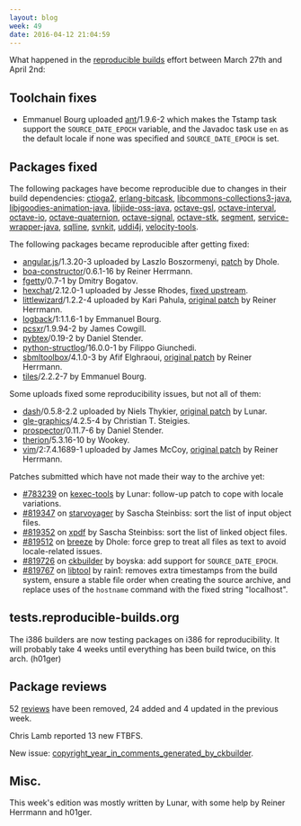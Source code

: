 ```yaml
---
layout: blog
week: 49
date: 2016-04-12 21:04:59
---
```


What happened in the [reproducible
builds](https://wiki.debian.org/ReproducibleBuilds) effort between March 27th and April 2nd:

Toolchain fixes
---------------

 * Emmanuel Bourg uploaded [ant](https://tracker.debian.org/ant)/1.9.6-2 which makes the Tstamp task support the `SOURCE_DATE_EPOCH` variable, and the Javadoc task use `en` as the default locale if none was specified and `SOURCE_DATE_EPOCH` is set.

Packages fixed
--------------

The following packages have become reproducible due to changes in their
build dependencies:
[ctioga2](https://tracker.debian.org/ctioga2),
[erlang-bitcask](https://tracker.debian.org/erlang-bitcask),
[libcommons-collections3-java](https://tracker.debian.org/libcommons-collections3-java),
[libjgoodies-animation-java](https://tracker.debian.org/libjgoodies-animation-java),
[libjide-oss-java](https://tracker.debian.org/libjide-oss-java),
[octave-gsl](https://tracker.debian.org/octave-gsl),
[octave-interval](https://tracker.debian.org/octave-interval),
[octave-io](https://tracker.debian.org/octave-io),
[octave-quaternion](https://tracker.debian.org/octave-quaternion),
[octave-signal](https://tracker.debian.org/octave-signal),
[octave-stk](https://tracker.debian.org/octave-stk),
[segment](https://tracker.debian.org/segment),
[service-wrapper-java](https://tracker.debian.org/service-wrapper-java),
[sqlline](https://tracker.debian.org/sqlline),
[svnkit](https://tracker.debian.org/svnkit),
[uddi4j](https://tracker.debian.org/uddi4j),
[velocity-tools](https://tracker.debian.org/velocity-tools).

The following packages became reproducible after getting fixed:

 * [angular.js](https://tracker.debian.org/angular.js)/1.3.20-3 uploaded by Laszlo Boszormenyi, [patch](https://bugs.debian.org/819325) by Dhole.
 * [boa-constructor](https://tracker.debian.org/boa-constructor)/0.6.1-16 by Reiner Herrmann.
 * [fgetty](https://tracker.debian.org/fgetty)/0.7-1 by Dmitry Bogatov.
 * [hexchat](https://tracker.debian.org/hexchat)/2.12.0-1 uploaded by Jesse Rhodes, [fixed upstream](https://github.com/hexchat/hexchat/commit/0a8248578fc9188adf4c983729e4cd775c4d52bd).
 * [littlewizard](https://tracker.debian.org/littlewizard)/1.2.2-4 uploaded by Kari Pahula, [original patch](https://bugs.debian.org/818686) by Reiner Herrmann.
 * [logback](https://tracker.debian.org/logback)/1:1.1.6-1 by Emmanuel Bourg.
 * [pcsxr](https://tracker.debian.org/pcsxr)/1.9.94-2 by James Cowgill.
 * [pybtex](https://tracker.debian.org/pybtex)/0.19-2 by Daniel Stender.
 * [python-structlog](https://tracker.debian.org/python-structlog)/16.0.0-1 by Filippo Giunchedi.
 * [sbmltoolbox](https://tracker.debian.org/sbmltoolbox)/4.1.0-3 by Afif Elghraoui, [original patch](https://bugs.debian.org/819263) by Reiner Herrmann.
 * [tiles](https://tracker.debian.org/tiles)/2.2.2-7 by Emmanuel Bourg.

Some uploads fixed some reproducibility issues, but not all of them:

 * [dash](https://tracker.debian.org/dash)/0.5.8-2.2 uploaded by Niels Thykier, [original patch](https://bugs.debian.org/774425) by Lunar.
 * [gle-graphics](https://tracker.debian.org/gle-graphics)/4.2.5-4 by Christian T. Steigies.
 * [prospector](https://tracker.debian.org/prospector)/0.11.7-6 by Daniel Stender.
 * [therion](https://tracker.debian.org/therion)/5.3.16-10 by Wookey.
 * [vim](https://tracker.debian.org/vim)/2:7.4.1689-1 uploaded by James McCoy, [original patch](https://bugs.debian.org/787327) by Reiner Herrmann.

Patches submitted which have not made their way to the archive yet:

 * [#783239](https://bugs.debian.org/783239) on [kexec-tools](https://tracker.debian.org/kexec-tools) by Lunar: follow-up patch to cope with locale variations.
 * [#819347](https://bugs.debian.org/819347) on [starvoyager](https://tracker.debian.org/starvoyager) by Sascha Steinbiss: sort the list of input object files.
 * [#819352](https://bugs.debian.org/819352) on [xpdf](https://tracker.debian.org/xpdf) by Sascha Steinbiss: sort the list of linked object files.
 * [#819512](https://bugs.debian.org/819512) on [breeze](https://tracker.debian.org/breeze) by Dhole: force grep to treat all files as text to avoid locale-related issues.
 * [#819726](https://bugs.debian.org/819726) on [ckbuilder](https://tracker.debian.org/ckbuilder) by boyska: add support for `SOURCE_DATE_EPOCH`.
 * [#819767](https://bugs.debian.org/819767) on [libtool](https://tracker.debian.org/libtool) by rain1: removes extra timestamps from the build system, ensure a stable file order when creating the source archive, and replace uses of the `hostname` command with the fixed string "localhost".

tests.reproducible-builds.org
-----------------------------
The i386 builders are now testing packages on i386 for reproducibility. It will probably take 4 weeks until everything has been build twice, on this arch. (h01ger)

Package reviews
---------------

52 [reviews](https://reproducible.debian.net/unstable/amd64/index_notes.html) have been removed, 24 added and 4 updated in the previous week.

Chris Lamb reported 13 new FTBFS.

New issue: [copyright_year_in_comments_generated_by_ckbuilder](https://reproducible.debian.net/issues/unstable/copyright_year_in_comments_generated_by_ckbuilder_issue.html).

Misc.
-----
This week's edition was mostly written by Lunar, with some help by Reiner Herrmann and h01ger.
